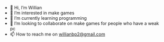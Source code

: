 - 👋 Hi, I’m Willian
- 👀 I’m interested in make games
- 🌱 I’m currently learning programming
- 💞️ I’m looking to collaborate on make games for people who have a weak pc
- 📫 How to reach me on willianbp2@gmail.com

<!---
willianbp/willianbp is a ✨ special ✨ repository because its `README.md` (this file) appears on your GitHub profile.
You can click the Preview link to take a look at your changes.
--->
